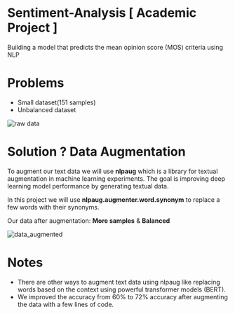 # Sentiment-Analysis [ Academic Project ]

Building a model that predicts the mean opinion score (MOS) criteria using NLP

# Problems
* Small dataset(151 samples)
* Unbalanced dataset

![raw data](https://user-images.githubusercontent.com/88405252/138190838-22c51f7e-ae83-4630-8f59-9995c442338b.png)

# Solution ? Data Augmentation
To augment our text data we will use **nlpaug** which is a library for textual augmentation in machine learning experiments. The goal is improving deep learning model performance by generating textual data.

In this project we will use **nlpaug.augmenter.word.synonym** to replace a few words with their synonyms.

Our data after augmentation: **More samples** & **Balanced**

![data_augmented](https://user-images.githubusercontent.com/88405252/138190856-54527d8f-7df3-4fe7-9e4e-24de886221f3.png)

# Notes
* There are other ways to augment text data using nlpaug like replacing words based on the context using powerful transformer models (BERT).
* We improved the accuracy from 60%  to 72% accuracy after augmenting the data with a few lines of code.
